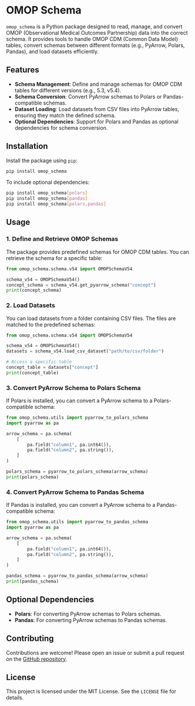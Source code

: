 # OMOP Schema

`omop_schema` is a Python package designed to read, manage, and convert OMOP (Observational Medical Outcomes Partnership) data into the correct schema. It provides tools to handle OMOP CDM (Common Data Model) tables, convert schemas between different formats (e.g., PyArrow, Polars, Pandas), and load datasets efficiently.

## Features

- **Schema Management**: Define and manage schemas for OMOP CDM tables for different versions (e.g., 5.3, v5.4).
- **Schema Conversion**: Convert PyArrow schemas to Polars or Pandas-compatible schemas.
- **Dataset Loading**: Load datasets from CSV files into PyArrow tables, ensuring they match the defined schema.
- **Optional Dependencies**: Support for Polars and Pandas as optional dependencies for schema conversion.

## Installation

Install the package using `pip`:

```bash
pip install omop_schema
```

To include optional dependencies:

```bash
pip install omop_schema[polars]
pip install omop_schema[pandas]
pip install omop_schema[polars,pandas]
```

## Usage

### 1. Define and Retrieve OMOP Schemas

The package provides predefined schemas for OMOP CDM tables. You can retrieve the schema for a specific table:

```python
from omop_schema.schema.v54 import OMOPSchemaV54

schema_v54 = OMOPSchemaV54()
concept_schema = schema_v54.get_pyarrow_schema("concept")
print(concept_schema)
```

### 2. Load Datasets

You can load datasets from a folder containing CSV files. The files are matched to the predefined schemas:

```python
from omop_schema.schema.v54 import OMOPSchemaV54

schema_v54 = OMOPSchemaV54()
datasets = schema_v54.load_csv_dataset("path/to/csv/folder")

# Access a specific table
concept_table = datasets["concept"]
print(concept_table)
```

### 3. Convert PyArrow Schema to Polars Schema

If Polars is installed, you can convert a PyArrow schema to a Polars-compatible schema:

```python
from omop_schema.utils import pyarrow_to_polars_schema
import pyarrow as pa

arrow_schema = pa.schema(
    [
        pa.field("column1", pa.int64()),
        pa.field("column2", pa.string()),
    ]
)

polars_schema = pyarrow_to_polars_schema(arrow_schema)
print(polars_schema)
```

### 4. Convert PyArrow Schema to Pandas Schema

If Pandas is installed, you can convert a PyArrow schema to a Pandas-compatible schema:

```python
from omop_schema.utils import pyarrow_to_pandas_schema
import pyarrow as pa

arrow_schema = pa.schema(
    [
        pa.field("column1", pa.int64()),
        pa.field("column2", pa.string()),
    ]
)

pandas_schema = pyarrow_to_pandas_schema(arrow_schema)
print(pandas_schema)
```

## Optional Dependencies

- **Polars**: For converting PyArrow schemas to Polars schemas.
- **Pandas**: For converting PyArrow schemas to Pandas schemas.

## Contributing

Contributions are welcome! Please open an issue or submit a pull request on the [GitHub repository](https://github.com/rvandewater/omop_schema).

## License

This project is licensed under the MIT License. See the `LICENSE` file for details.

```
```
